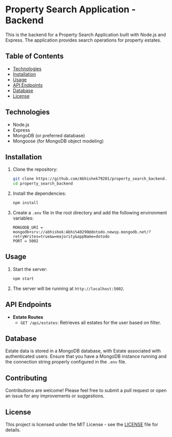 # Property Search Application - Backend

This is the backend for a Property Search Application built with Node.js and Express. The application provides search operations for property estates.

## Table of Contents

- [Technologies](#technologies)
- [Installation](#installation)
- [Usage](#usage)
- [API Endpoints](#api-endpoints)
- [Database](#database)
- [License](#license)

## Technologies

- Node.js
- Express
- MongoDB (or preferred database)
- Mongoose (for MongoDB object modeling)

## Installation

1. Clone the repository:
   ```bash
   git clone https://github.com/Abhishek79201/property_search_backend.git
   cd property_search_backend
   ```


2. Install the dependencies:

   ```bash
   npm install
   ```

3. Create a `.env` file in the root directory and add the following environment variables:
   ```plaintext
   MONGODB_URI = mongodb+srv://abhishek:Abhi%40290@dotodo.newsp.mongodb.net/?retryWrites=true&w=majority&appName=dotodo
   PORT = 5002
   ```

## Usage

1. Start the server:

   ```bash
   npm start
   ```

2. The server will be running at `http://localhost:5002`.

## API Endpoints

- **Estate Routes**
  - `GET /api/estates`: Retrieves all estates for the user based on filter.

## Database

Estate data is stored in a MongoDB database, with Estate associated with authenticated users. Ensure that you have a MongoDB instance running and the connection string properly configured in the `.env` file.

## Contributing

Contributions are welcome! Please feel free to submit a pull request or open an issue for any improvements or suggestions.

## License

This project is licensed under the MIT License - see the [LICENSE](LICENSE) file for details.

```

